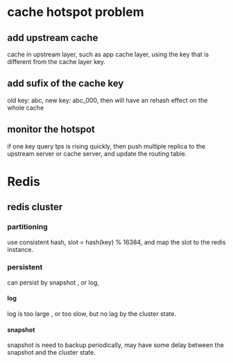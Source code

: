 # cache hotspot problem
## add upstream cache
cache in upstream layer, such as app cache layer, using the key that is different from the cache layer key.

## add sufix of the cache key
old key: abc, new key: abc_000, then will have an rehash effect on the whole cache

## monitor the hotspot 
if one key query tps is rising quickly, then push multiple replica to the upstream server or cache server, and update the routing table.

# Redis
## redis cluster
### partitioning
use consistent hash, slot = hash(key) % 16384, and map the slot to the redis instance. 

### persistent
can persist by snapshot , or log, 

#### log
log is too large , or too slow, but no lag by  the cluster state.

#### snapshot
snapshot is need to backup periodically, may have some delay between the snapshot and the cluster state.
